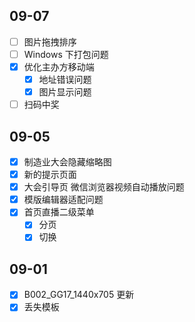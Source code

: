 ## 09-07

- [ ] 图片拖拽排序
- [ ] Windows 下打包问题
- [x] 优化主办方移动端
	- [x] 地址错误问题
	- [x] 图片显示问题
- [ ] 扫码中奖
## 09-05

- [x] 制造业大会隐藏缩略图
- [x] 新的提示页面
- [x] 大会引导页 微信浏览器视频自动播放问题
- [x] 模版编辑器适配问题
- [x] 首页直播二级菜单
	- [x] 分页
	- [x] 切换
## 09-01

- [x] B002_GG17_1440x705 更新
- [x] 丢失模板